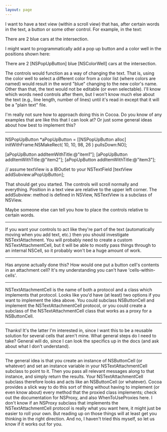 ```yaml
---
layout: page
---
```




I want to have a text view (within a scroll view) that has, after certain words in the text, a button or some other control. For example, in the text:

    
There are 2 blue cars at the intersection.


I might want to programmatically add a pop up button and a color well in the positions shown here:
    
There are 2 [NSPopUpButton] blue [NSColorWell] cars at the intersection.


The controls would function as a way of changing the text. That is, using the color well to select a different color from a color list (where colors are named) would result in the word "blue" changing to the new color's name. Other than that, the text would not be editable (or even selectable). I'll know which words need controls after them, but I won't know much else about the text (e.g., line length, number of lines) until it's read in except that it will be a "plain text" file.

I'm really not sure how to approach doing this in Cocoa. Do you know of any examples that are like this that I can look at? Or just some general ideas about how best to implement this?

----

    
NSPopUpButton *aPopUpButton = [[NSPopUpButton alloc] 
     initWithFrame:NSMakeRect( 10, 10, 98, 26 )
     pullsDown:NO];
	
[aPopUpButton addItemWithTitle:@"item1"];
[aPopUpButton addItemWithTitle:@"item2"];
[aPopUpButton addItemWithTitle:@"item3"];

// assume textView is a IBOutlet to your NSTextField
[textView addSubview:aPopUpButton];


That should get you started.  The controls will scroll normally and everything. Position in a text view are relative to the upper left corner. The addSubview: method is defined in NSView, NSTextView is a subclass of NSView.

Maybe someone else can tell you how to place the controls relative to certain words.

----

If you want your controls to act like they're part of the text (automatically moving when you add text, etc.) then you should investigate NSTextAttachment. You will probably need to create a custom NSTextAttachmentCell, but it will be able to mostly pass things through to an internal NSCell, so it probably won't be a huge amount of work.

----
Has anyone actually done this? How would one put a button cell's contents in an attachment cell? It's my understanding you can't have 'cells-within-cells'.

----

NSTextAttachmentCell is the name of both a protocol and a class which implements that protocol. Looks like you'd have (at least) two options if you want to implement the idea above. You could subclass NSButtonCell and implement the NSTextAttachmentCell protocol, or you could create a subclass of the NSTextAttachmentCell class that works as a proxy for a NSButtonCell.

----

Thanks! It's the latter I'm interested in, since I want this to be a reusable solution for several cells that aren't mine. What general steps do I need to take? General will do, since I can look the specifics up in the docs (and ask about what I don't understand).

----

The general idea is that you create an instance of NSButtonCell (or whatever) and set an instance variable in your NSTextAttachmentCell subclass to point to it. Then you pass all relevant messages along to that instance, and simply return the results. Your NSTextAttachmentCell subclass therefore looks and acts like an NSButtonCell (or whatever). Cocoa provides a slick way to do this sort of thing without having to implement (or even know about) every method that the proxied class implements; check out the documentation for NSProxy, and also WhenToUseProxies here. I don't know if an NSProxy subclass that implements the NSTextAttachmentCell protocol is really what you want here, it might just be easier to roll your own. But reading up on those things will at least get you thinking in the right direction. And no, I haven't tried this myself, so let us know if it works out for you.
